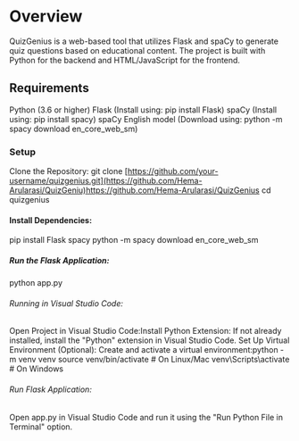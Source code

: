 # Overview
QuizGenius is a web-based tool that utilizes Flask and spaCy to generate quiz questions based on educational content. The project is built with Python for the backend and HTML/JavaScript for the frontend.
## Requirements
Python (3.6 or higher)
Flask (Install using: pip install Flask)
spaCy (Install using: pip install spacy)
spaCy English model (Download using: python -m spacy download en_core_web_sm)
### Setup
Clone the Repository:
git clone [https://github.com/your-username/quizgenius.git](https://github.com/Hema-Arularasi/QuizGeniu)https://github.com/Hema-Arularasi/QuizGenius
cd quizgenius
#### Install Dependencies:
pip install Flask spacy
python -m spacy download en_core_web_sm
##### Run the Flask Application:
python app.py
###### Running in Visual Studio Code:
Open Project in Visual Studio Code:Install Python Extension:
If not already installed, install the "Python" extension in Visual Studio Code.
Set Up Virtual Environment (Optional):
Create and activate a virtual environment:python -m venv venv
source venv/bin/activate  # On Linux/Mac
venv\Scripts\activate  # On Windows
###### Run Flask Application:
Open app.py in Visual Studio Code and run it using the "Run Python File in Terminal" option.
